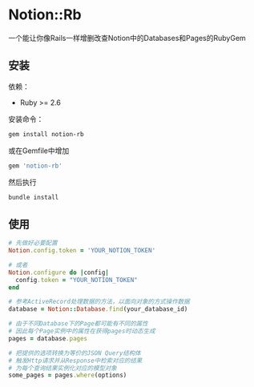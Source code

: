 # Notion::Rb

一个能让你像Rails一样增删改查Notion中的Databases和Pages的RubyGem

## 安装

依赖：
- Ruby >= 2.6

安装命令：
```bash
gem install notion-rb
```

或在Gemfile中增加
```ruby
gem 'notion-rb'
```

然后执行
```bash
bundle install
```

## 使用
```ruby
# 先做好必要配置
Notion.config.token = 'YOUR_NOTION_TOKEN'

# 或者
Notion.configure do |config|
  config.token = "YOUR_NOTION_TOKEN"
end

# 参考ActiveRecord处理数据的方法，以面向对象的方式操作数据
database = Notion::Database.find(your_database_id)

# 由于不同Database下的Page都可能有不同的属性
# 因此每个Page实例中的属性在获得pages时动态生成
pages = database.pages

# 把提供的选项转换为等价的JSON Query结构体
# 触发Http请求并从Response中检索对应的结果
# 为每个查询结果实例化对应的模型对象
some_pages = pages.where(options)

```
